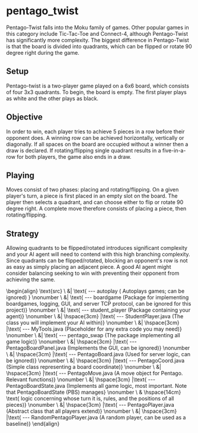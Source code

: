 # pentago_twist


Pentago-Twist falls into the Moku family of games. Other popular games in this category include Tic-Tac-Toe and Connect-4, although Pentago-Twist has significantly more complexity. The biggest difference in
Pentago-Twist is that the board is divided into quadrants, which can be flipped or rotate 90 degree right during the game.

## Setup 
Pentago-twist is a two-player game played on a 6x6 board, which consists of four 3x3 quadrants. To begin, the board is empty. The first player plays as white and the other plays as black.


## Objective 
In order to win, each player tries to achieve 5 pieces in a row before their opponent does. A winning row can be achieved horizontally, vertically or diagonally. If all spaces on the board are occupied without a winner then a draw is declared. If rotating/flipping single quadrant results in a five-in-a-row for both players, the game also ends in a draw.


## Playing
Moves consist of two phases: placing and rotating/flipping. On a given player's turn, a piece is first placed in an empty slot on the board. The player then selects a quadrant, and can choose either to flip or rotate 90 degree right. A
complete move therefore consists of placing a piece, then rotating/flipping.

## Strategy
Allowing quadrants to be flipped/rotated introduces significant complexity and your AI agent will need to contend with this high branching complexity. Since quadrants can be flipped/rotated, blocking an opponent's row is not as easy as simply placing an adjacent piece. A good AI agent might consider balancing seeking to win with preventing their opponent from achieving the same.



\begin{align}
    \text{src}  \\
        &| \text{ --- autoplay ( Autoplays games; can be ignored) } \nonumber \\
    &| \text{ --- boardgame (Package for implementing boardgames, logging, GUI, and server TCP protocol, can be ignored for this project)} \nonumber \\
    &| \text{ --- student_player (Package containing your agent)} \nonumber \\
    &| \hspace{3cm} |\text{ --- StudentPlayer.java (The class you will implement your AI within)} \nonumber \\
    &| \hspace{3cm} |\text{ --- MyTools.java (Placeholder for any extra code you may need)} \nonumber \\
    &| \text{ --- pentago_swap (The package implementing all game logic)} \nonumber \\
    &| \hspace{3cm} |\text{ --- PentagoBoardPanel.java (Implements the GUI, can be ignored)} \nonumber \\
    &| \hspace{3cm} |\text{ --- PentagoBoard.java (Used for server logic, can be ignored)} \nonumber \\
    &| \hspace{3cm} |\text{ --- PentagoCoord.java (Simple class representing a board coordinate)} \nonumber \\
    &| \hspace{3cm} |\text{ --- PentagoMove.java (A move object for Pentago. Relevant functions)} \nonumber \\
    &| \hspace{3cm} |\text{ --- PentagoBoardState.java (Implements all game logic, most important. Note that PentagoBoardState (PBS) manages} \nonumber \\
    & \hspace{14cm} \text{ logic concerning whose turn it is, rules, and the positions of all pieces)} \nonumber \\
    &| \hspace{3cm} |\text{ --- PentagoPlayer.java (Abstract class that all players extend)} \nonumber \\
    &| \hspace{3cm} |\text{ --- RandomPentagoPlayer.java (A random player, can be used as a baseline)}
\end{align}
